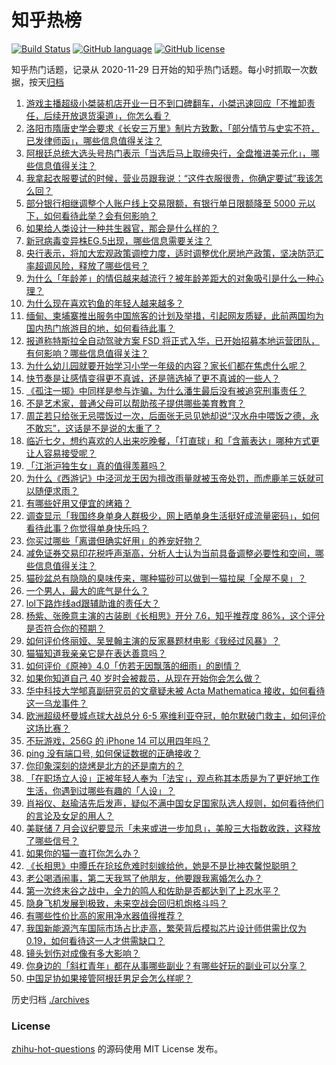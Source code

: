 # 知乎热榜
[![Build Status](https://github.com/ToWeLong/zhihu-hot-questions/workflows/CI/badge.svg)](https://github.com/ToWeLong/zhihu-hot-questions/actions)
[![GitHub language](https://img.shields.io/badge/language-golang-orange.svg)](https://golang.org/)
[![GitHub license](https://img.shields.io/github/license/ToWeLong/zhihu-hot-questions)](https://github.com/ToWeLong/zhihu-hot-questions/blob/main/LICENSE)

知乎热门话题，记录从 2020-11-29 日开始的知乎热门话题。每小时抓取一次数据，按天[归档](./archives)

<!-- BEGIN -->

1. [游戏主播超级小桀装机店开业一日不到口碑翻车，小桀迅速回应「不推卸责任，后续开放退货渠道」，你怎么看？](https://www.zhihu.com/question/617744976)
1. [洛阳市隋唐史学会要求《长安三万里》制片方致歉，「部分情节与史实不符，已发律师函」，哪些信息值得关注？](https://www.zhihu.com/question/617724743)
1. [阿根廷总统大选头号热门表示「当选后马上取缔央行，全盘推进美元化」，哪些信息值得关注？](https://www.zhihu.com/question/617726956)
1. [我拿起衣服要试的时候，营业员跟我说：“这件衣服很贵，你确定要试”我该怎么回？](https://www.zhihu.com/question/614210768)
1. [部分银行相继调整个人账户线上交易限额，有银行单日限额降至 5000 元以下，如何看待此举？会有何影响？](https://www.zhihu.com/question/617716453)
1. [如果给人类设计一种共生器官，那会是什么样的？](https://www.zhihu.com/question/616795451)
1. [新冠病毒变异株EG.5出现，哪些信息需要关注？](https://www.zhihu.com/question/617087806)
1. [央行表示，将加大宏观政策调控力度，适时调整优化房地产政策，坚决防范汇率超调风险，释放了哪些信号？](https://www.zhihu.com/question/617783248)
1. [为什么「年龄差」的情侣越来越流行？被年龄差距大的对象吸引是什么一种心理？](https://www.zhihu.com/question/617207013)
1. [为什么现在喜欢钓鱼的年轻人越来越多？](https://www.zhihu.com/question/437779730)
1. [缅甸、柬埔寨推出服务中国旅客的计划及举措，引起网友质疑，此前两国均为国内热门旅游目的地，如何看待此事？](https://www.zhihu.com/question/616779169)
1. [报道称特斯拉全自动驾驶方案 FSD 将正式入华，已开始招募本地运营团队，有何影响？哪些信息值得关注？](https://www.zhihu.com/question/617629631)
1. [为什么幼儿园就要开始学习小学一年级的内容？家长们都在焦虑什么呢？](https://www.zhihu.com/question/347766060)
1. [快节奏是让感情变得更不真诚，还是筛选掉了更不真诚的一些人？](https://www.zhihu.com/question/615566111)
1. [《孤注一掷》中同样是参与诈骗，为什么潘生最后没有被追究刑事责任？](https://www.zhihu.com/question/616200690)
1. [不是艺术家，普通父母可以帮助孩子提供哪些美育教育？](https://www.zhihu.com/question/612513239)
1. [周芷若只给张无忌喂饭过一次，后面张无忌见她却说“汉水舟中喂饭之德，永不敢忘”，这话是不是说的太重了？](https://www.zhihu.com/question/576349950)
1. [临近七夕，想约喜欢的人出来吃晚餐，「打直球」和「含蓄表达」哪种方式更让人容易接受呢？](https://www.zhihu.com/question/614078494)
1. [「江浙沪独生女」真的值得羡慕吗？](https://www.zhihu.com/question/617107298)
1. [为什么《西游记》中泾河龙王因为擅改雨量就被玉帝处罚，而虎鹿羊三妖就可以随便求雨？](https://www.zhihu.com/question/501838650)
1. [有哪些好用又便宜的烤箱？](https://www.zhihu.com/question/60143296)
1. [调查显示「我国终身单身人群极少，网上晒单身生活挺好成流量密码」，如何看待此事？你觉得单身快乐吗？](https://www.zhihu.com/question/617714765)
1. [你买过哪些「离谱但确实好用」的养宠好物？](https://www.zhihu.com/question/614474880)
1. [减免证券交易印花税呼声渐高，分析人士认为当前具备调整必要性和空间，哪些信息值得关注？](https://www.zhihu.com/question/617720111)
1. [猫砂盆总有隐隐的臭味传来，哪种猫砂可以做到一猫拉屎「全屋不臭」？](https://www.zhihu.com/question/614467626)
1. [一个男人，最大的底气是什么？](https://www.zhihu.com/question/617578268)
1. [lol下路炸线ad跟辅助谁的责任大？](https://www.zhihu.com/question/617337489)
1. [杨紫、张晚意主演的古装剧《长相思》开分 7.6，知乎推荐度 86%，这个评分是否符合你的预期？](https://www.zhihu.com/question/617412868)
1. [如何评价佟丽娅、吴昱翰主演的反家暴题材电影《我经过风暴》？](https://www.zhihu.com/question/594529220)
1. [猫猫知道我亲亲它是在表达善意吗？](https://www.zhihu.com/question/611176149)
1. [如何评价《原神》4.0「仿若无因飘落的细雨」的剧情？](https://www.zhihu.com/question/617683211)
1. [如果你知道自己 40 岁时会被裁员，从现在开始你会怎么做？](https://www.zhihu.com/question/616762792)
1. [华中科技大学郇真副研究员的文章疑未被 Acta Mathematica 接收，如何看待这一乌龙事件？](https://www.zhihu.com/question/617499647)
1. [欧洲超级杯曼城点球大战总分 6-5 塞维利亚夺冠，帕尔默破门救主，如何评价这场比赛？](https://www.zhihu.com/question/617592910)
1. [不玩游戏，256G 的 iPhone 14 可以用四年吗？](https://www.zhihu.com/question/614392242)
1. [ping 没有端口号, 如何保证数据的正确接收？](https://www.zhihu.com/question/608100461)
1. [你印象深刻的烧烤是北方的还是南方的？](https://www.zhihu.com/question/617734022)
1. [「在职场立人设」正被年轻人奉为「法宝」，观点称其本质是为了更好地工作生活，你遇到过哪些有趣的「人设」？](https://www.zhihu.com/question/617741000)
1. [肖裕仪、赵瑜洁先后发声，疑似不满中国女足国家队选人规则，如何看待他们的言论及女足的用人？](https://www.zhihu.com/question/617752508)
1. [美联储 7 月会议纪要显示「未来或进一步加息」，美股三大指数收跌，这释放了哪些信号？](https://www.zhihu.com/question/617715593)
1. [如果你的猫一直打你怎么办？](https://www.zhihu.com/question/617343010)
1. [《长相思》中曋氏在玱玹危难时刻嫁给他，她是不是比神农馨悦聪明？](https://www.zhihu.com/question/617575467)
1. [老公喝酒闹事，第二天我骂了他朋友，他要跟我离婚怎么办？](https://www.zhihu.com/question/617360475)
1. [第一次终末谷之战中，全力的鸣人和佐助是否都达到了上忍水平？](https://www.zhihu.com/question/612358830)
1. [隐身飞机发展到极致，未来空战会回归机炮格斗吗？](https://www.zhihu.com/question/570135408)
1. [有哪些性价比高的家用净水器值得推荐？](https://www.zhihu.com/question/356825412)
1. [我国新能源汽车国际市场占比走高，繁荣背后模拟芯片设计师供需比仅为 0.19，如何看待这一人才供需缺口？](https://www.zhihu.com/question/617580185)
1. [镜头划伤对成像有多大影响？](https://www.zhihu.com/question/276943305)
1. [你身边的「斜杠青年」都在从事哪些副业？有哪些好玩的副业可以分享？](https://www.zhihu.com/question/617459349)
1. [中国足协如果接管阿根廷男足会怎么样呢？](https://www.zhihu.com/question/615368021)

<!-- END -->

历史归档 [./archives](./archives)


### License
[zhihu-hot-questions](https://github.com/towelong/zhihu-hot-questions) 的源码使用 MIT License 发布。
